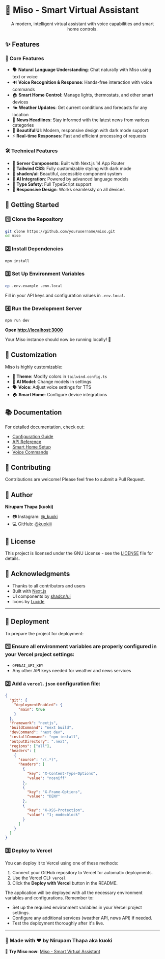 # 🌸 Miso - Smart Virtual Assistant

<div align="center">
  
  
  A modern, intelligent virtual assistant with voice capabilities and smart home controls.
</div>

## ✨ Features

### 🎯 Core Features

- 🗣️ **Natural Language Understanding**: Chat naturally with Miso using text or voice
- 🔊 **Voice Recognition & Response**: Hands-free interaction with voice commands
- 🏠 **Smart Home Control**: Manage lights, thermostats, and other smart devices
- 🌤️ **Weather Updates**: Get current conditions and forecasts for any location
- 📰 **News Headlines**: Stay informed with the latest news from various categories
- 🎨 **Beautiful UI**: Modern, responsive design with dark mode support
- ⚡ **Real-time Responses**: Fast and efficient processing of requests

### 🛠️ Technical Features

- 🔄 **Server Components**: Built with Next.js 14 App Router
- 🎨 **Tailwind CSS**: Fully customizable styling with dark mode
- 🧩 **shadcn/ui**: Beautiful, accessible component system
- 🤖 **AI Integration**: Powered by advanced language models
- 🔐 **Type Safety**: Full TypeScript support
- 📱 **Responsive Design**: Works seamlessly on all devices

## 🚀 Getting Started

### 1️⃣ Clone the Repository
```bash
git clone https://github.com/yourusername/miso.git
cd miso
```

### 2️⃣ Install Dependencies
```bash
npm install
```

### 3️⃣ Set Up Environment Variables
```bash
cp .env.example .env.local
```
Fill in your API keys and configuration values in `.env.local`.

### 4️⃣ Run the Development Server
```bash
npm run dev
```

**Open [http://localhost:3000](http://localhost:3000)**

Your Miso instance should now be running locally! 🎉

## 🎨 Customization

Miso is highly customizable:

- 🎯 **Theme**: Modify colors in `tailwind.config.ts`
- 🤖 **AI Model**: Change models in settings
- 🗣️ **Voice**: Adjust voice settings for TTS
- 🏠 **Smart Home**: Configure device integrations

## 📚 Documentation

For detailed documentation, check out:

- [Configuration Guide](docs/configuration.md)
- [API Reference](docs/api-reference.md)
- [Smart Home Setup](docs/smart-home.md)
- [Voice Commands](docs/voice-commands.md)

## 🤝 Contributing

Contributions are welcome! Please feel free to submit a Pull Request.

## 👤 Author

**Nirupam Thapa (kuoki)**

- 📷 Instagram: [@_kuoki](https://instagram.com/_kuoki/)
- 💻 GitHub: [@kuokiii](https://github.com/kuokiii)

## 📝 License

This project is licensed under the GNU License - see the [LICENSE](LICENSE) file for details.

## 💖 Acknowledgments

- Thanks to all contributors and users
- Built with [Next.js](https://nextjs.org/)
- UI components by [shadcn/ui](https://ui.shadcn.com/)
- Icons by [Lucide](https://lucide.dev/)

---

## 🚀 Deployment

To prepare the project for deployment:

### 1️⃣ Ensure all environment variables are properly configured in your Vercel project settings:
- `OPENAI_API_KEY`
- Any other API keys needed for weather and news services

### 2️⃣ Add a `vercel.json` configuration file:

```json
{
  "git": {
    "deploymentEnabled": {
      "main": true
    }
  },
  "framework": "nextjs",
  "buildCommand": "next build",
  "devCommand": "next dev",
  "installCommand": "npm install",
  "outputDirectory": ".next",
  "regions": ["all"],
  "headers": [
    {
      "source": "/(.*)",
      "headers": [
        {
          "key": "X-Content-Type-Options",
          "value": "nosniff"
        },
        {
          "key": "X-Frame-Options",
          "value": "DENY"
        },
        {
          "key": "X-XSS-Protection",
          "value": "1; mode=block"
        }
      ]
    }
  ]
}
```

### 3️⃣ Deploy to Vercel

You can deploy it to Vercel using one of these methods:

1. Connect your GitHub repository to Vercel for automatic deployments.
2. Use the Vercel CLI: `vercel`
3. Click the **Deploy with Vercel** button in the README.

The application will be deployed with all the necessary environment variables and configurations. Remember to:

- Set up the required environment variables in your Vercel project settings.
- Configure any additional services (weather API, news API) if needed.
- Test the deployment thoroughly after it's live.

---

### 🌟 **Made with ❤️ by Nirupam Thapa aka kuoki**

🔗 **Try Miso now**: [Miso - Smart Virtual Assistant](https://miso-ai.vercel.app)


